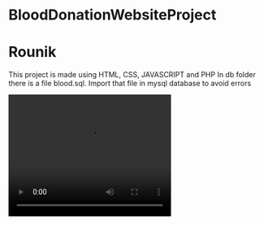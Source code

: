 # BloodDonationWebsiteProject
# Rounik

This project is made using HTML, CSS, JAVASCRIPT and PHP
In db folder there is a file blood.sql. Import that file in mysql database to avoid errors


<video width="320" height="240" controls>
  <source src="https://rounikbiswas.000webhostapp.com/files/website.mp4" type="video/mp4">
  Click here to see the simple user interface of the website.
</video>



